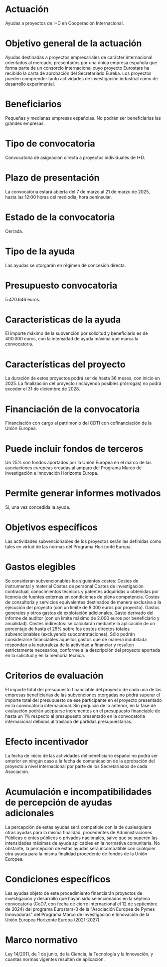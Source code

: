 # Actuación
Ayudas a proyectos de I+D en Cooperación Internacional.

# Objetivo general de la actuación
Ayudas destinadas a proyectos empresariales de carácter internacional orientados al mercado, presentados por una única empresa  española que forma parte de un consorcio internacional cuyo proyecto Eurostars ha recibido la carta de aprobación del Secretariado Eureka. 
Los proyectos pueden comprender tanto actividades de investigación industrial como de desarrollo experimental.

# Beneficiarios
Pequeñas y medianas empresas españolas.
No podrán ser beneficiarias las grandes empresas.

# Tipo de convocatoria
Convocatoria de asignación directa a proyectos individuales de I+D.

# Plazo de presentación
La convocatoria estará abierta del 7 de marzo al 21 de marzo de 2025, hasta las 12:00 horas del mediodía, hora peninsular.

# Estado de la convocatoria
Cerrada.

# Tipo de la ayuda
Las ayudas se otorgarán en régimen de concesión directa.

# Presupuesto convocatoria
5.470.646 euros.

# Características de la ayuda
El importe máximo de la subvención por solicitud y beneficiario es de 400.000 euros, con la intensidad de ayuda máxima que marca la convocatoria.

# Características del proyecto
La duración de estos proyectos podrá ser de hasta 36 meses, con inicio en 2025. La finalización del proyecto (incluyendo posibles prórrogas) no podrá exceder el 31 de diciembre de 2028.

# Financiación de la convocatoria
Financiación con cargo al patrimonio del CDTI con cofinanciación de la Unión Europea.

# Puede incluir fondos de terceros
Un 25% son fondos aportados por la Unión Europea en el marco de las asociaciones europeas creadas al amparo del Programa Marco de Investigación e Innovación Horizonte Europa.

# Permite generar informes motivados
Sí, una vez concedida la ayuda.

# Objetivos específicos
Las actividades subvencionables de los proyectos serán las definidas como tales en virtud de las normas del Programa Horizonte Europa.

# Gastos elegibles
Se consideran subvencionables los siguientes costes:
Costes de instrumental y material
Costes de personal
Costes de investigación contractual, conocimientos técnicos y patentes adquiridas u obtenidas por licencia de fuentes externas en condiciones de plena competencia.
Costes de consultoría y servicios equivalentes destinados de manera exclusiva a la ejecución del proyecto (con un límite de 8.000 euros por proyecto).
Gastos generales y otros gastos de explotación adicionales.
Gasto derivado del informe de auditor (con un límite máximo de 2.000 euros por beneficiario y anualidad).
Costes indirectos: se calcularán mediante la aplicación de un porcentaje de hasta el 25% sobre los costes directos totales subvencionables (excluyendo subcontrataciones).
Sólo podrán considerarse financiables aquellos gastos que de manera indubitada respondan a la naturaleza de la actividad a financiar y resulten estrictamente necesarios, conforme a la descripción del proyecto aportada en la solicitud y en la memoria técnica.

# Criterios de evaluación
El importe total del presupuesto financiable del proyecto de cada una de las empresas beneficiarias de las subvenciones otorgadas no podrá superar el importe total del presupuesto de ese participante en el proyecto presentado en la convocatoria internacional. 
Sin perjuicio de lo anterior, en la fase de evaluación podrán aceptarse incrementos en el presupuesto financiable de hasta un 1% respecto al presupuesto presentado en la convocatoria internacional debidos al traslado de partidas presupuestarias.

# Efecto incentivador
La fecha de inicio de las actividades del beneficiario español no podrá ser anterior en ningún caso a la fecha de comunicación de la aprobación del proyecto a nivel internacional por parte de los Secretariados de cada Asociación.

# Acumulación e incompatibilidades de percepción de ayudas adicionales
La percepción de estas ayudas será compatible con la de cualesquiera otras ayudas para la misma finalidad, procedentes de Administraciones Públicas o entes públicos o privados nacionales, salvo que se superen las intensidades máximas de ayuda aplicables en la normativa comunitaria. 
No obstante, la percepción de estas ayudas será incompatible con cualquier otra ayuda para la misma finalidad procedente de fondos de la Unión Europea.

# Condiciones específicos
Las ayudas objeto de este procedimiento financiarán proyectos de investigación y desarrollo que hayan sido seleccionados en la séptima convocatoria (CoD7, con fecha de cierre internacional el 12 de septiembre de 2024) del programa Eurostars-3 de la "Asociación Europea de Pymes Innovadoras" del Programa Marco de Investigación e Innovación de la Unión Europea Horizonte Europa (2021-2027).

# Marco normativo
Ley 14/2011, de 1 de junio, de la Ciencia, la Tecnología y la Innovación, y cuantas normas vigentes resulten de aplicación.

